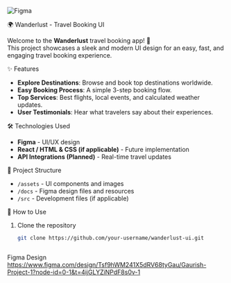 ![Figma](https://github.com/user-attachments/assets/ac2edb6a-a632-436b-8da6-f4e0f5750c9e)


🌍 Wanderlust - Travel Booking UI  

Welcome to the **Wanderlust** travel booking app! 🚀  
This project showcases a sleek and modern UI design for an easy, fast, and engaging travel booking experience.

✨ Features  
- **Explore Destinations**: Browse and book top destinations worldwide.  
- **Easy Booking Process**: A simple 3-step booking flow.  
- **Top Services**: Best flights, local events, and calculated weather updates.  
- **User Testimonials**: Hear what travelers say about their experiences.  


🛠️ Technologies Used  
- **Figma** - UI/UX design  
- **React / HTML & CSS (if applicable)** - Future implementation  
- **API Integrations (Planned)** - Real-time travel updates  

📂 Project Structure  
- `/assets` - UI components and images  
- `/docs` - Figma design files and resources  
- `/src` - Development files (if applicable)  

🚀 How to Use  
1. Clone the repository  
   ```bash
   git clone https://github.com/your-username/wanderlust-ui.git



Figma Design
https://www.figma.com/design/Tsf9hWM241X5dRV68tyGau/Gaurish-Project-1?node-id=0-1&t=4ijGLYZiNPdF8s0v-1


